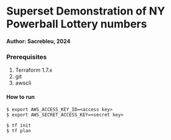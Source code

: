 # Superset Demonstration of NY Powerball Lottery numbers
#### Author: Sacrebleu, 2024

### Prerequisites

1. Terraform 1.7.x
2. git
3. awscli

#### How to run

    $ export AWS_ACCESS_KEY_ID=<access key>
    $ export AWS_SECRET_ACCESS_KEY=<secret key>

    $ tf init
    $ tf plan

    